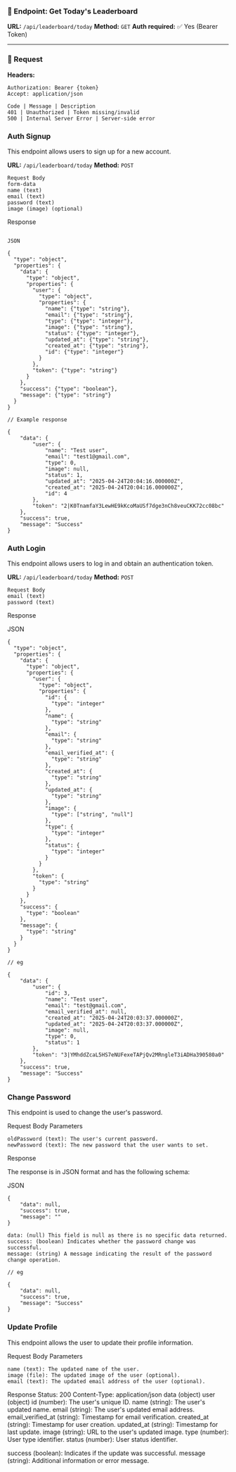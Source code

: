 

### 📌 Endpoint: Get Today's Leaderboard

**URL:** `/api/leaderboard/today`
**Method:** `GET`
**Auth required:** ✅ Yes (Bearer Token)

---

### 🔧 Request

**Headers:**
```http
Authorization: Bearer {token}
Accept: application/json

```
```
Code | Message | Description
401 | Unauthorized | Token missing/invalid
500 | Internal Server Error | Server-side error
```


### Auth Signup
This endpoint allows users to sign up for a new account.

**URL:** `/api/leaderboard/today`
**Method:** `POST`
```
Request Body
form-data
name (text)
email (text)
password (text)
image (image) (optional)
```


Response


```

JSON

{
  "type": "object",
  "properties": {
    "data": {
      "type": "object",
      "properties": {
        "user": {
          "type": "object",
          "properties": {
            "name": {"type": "string"},
            "email": {"type": "string"},
            "type": {"type": "integer"},
            "image": {"type": "string"},
            "status": {"type": "integer"},
            "updated_at": {"type": "string"},
            "created_at": {"type": "string"},
            "id": {"type": "integer"}
          }
        },
        "token": {"type": "string"}
      }
    },
    "success": {"type": "boolean"},
    "message": {"type": "string"}
  }
}

// Example response

{
    "data": {
        "user": {
            "name": "Test user",
            "email": "test1@gmail.com",
            "type": 0,
            "image": null,
            "status": 1,
            "updated_at": "2025-04-24T20:04:16.000000Z",
            "created_at": "2025-04-24T20:04:16.000000Z",
            "id": 4
        },
        "token": "2|K0TnamfaY3LewHE9kKcoMaUSf7dge3nCh8veuCKK72cc08bc"
    },
    "success": true,
    "message": "Success"
}

```

### Auth Login
This endpoint allows users to log in and obtain an authentication token.

**URL:** `/api/leaderboard/today`
**Method:** `POST`
```
Request Body
email (text)
password (text)

```
Response

JSON
```
{
  "type": "object",
  "properties": {
    "data": {
      "type": "object",
      "properties": {
        "user": {
          "type": "object",
          "properties": {
            "id": {
              "type": "integer"
            },
            "name": {
              "type": "string"
            },
            "email": {
              "type": "string"
            },
            "email_verified_at": {
              "type": "string"
            },
            "created_at": {
              "type": "string"
            },
            "updated_at": {
              "type": "string"
            },
            "image": {
              "type": ["string", "null"]
            },
            "type": {
              "type": "integer"
            },
            "status": {
              "type": "integer"
            }
          }
        },
        "token": {
          "type": "string"
        }
      }
    },
    "success": {
      "type": "boolean"
    },
    "message": {
      "type": "string"
    }
  }
}

// eg

{
    "data": {
        "user": {
            "id": 3,
            "name": "Test user",
            "email": "test@gmail.com",
            "email_verified_at": null,
            "created_at": "2025-04-24T20:03:37.000000Z",
            "updated_at": "2025-04-24T20:03:37.000000Z",
            "image": null,
            "type": 0,
            "status": 1
        },
        "token": "3|YMhddZcaL5HS7eNUFexeTAPjQv2MRngleT3iADHa390580a0"
    },
    "success": true,
    "message": "Success"
}

```

### Change Password
This endpoint is used to change the user's password.

Request Body Parameters
```
oldPassword (text): The user's current password.
newPassword (text): The new password that the user wants to set.
```
Response

The response is in JSON format and has the following schema:

JSON
```
{
    "data": null,
    "success": true,
    "message": ""
}

data: (null) This field is null as there is no specific data returned.
success: (boolean) Indicates whether the password change was successful.
message: (string) A message indicating the result of the password change operation.

// eg

{
    "data": null,
    "success": true,
    "message": "Success"
}

```
### Update Profile
This endpoint allows the user to update their profile information.

Request Body Parameters

```
name (text): The updated name of the user.
image (file): The updated image of the user (optional).
email (text): The updated email address of the user (optional).
```

Response
Status: 200
Content-Type: application/json
data (object)
user (object)
id (number): The user's unique ID.
name (string): The user's updated name.
email (string): The user's updated email address.
email_verified_at (string): Timestamp for email verification.
created_at (string): Timestamp for user creation.
updated_at (string): Timestamp for last update.
image (string): URL to the user's updated image.
type (number): User type identifier.
status (number): User status identifier.


success (boolean): Indicates if the update was successful.
message (string): Additional information or error message.








